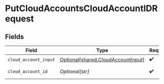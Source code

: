 # PutCloudAccountsCloudAccountIDRequest


## Fields

| Field                                                                              | Type                                                                               | Required                                                                           | Description                                                                        |
| ---------------------------------------------------------------------------------- | ---------------------------------------------------------------------------------- | ---------------------------------------------------------------------------------- | ---------------------------------------------------------------------------------- |
| `cloud_account_input`                                                              | [Optional[shared.CloudAccountInput]](undefined/models/shared/cloudaccountinput.md) | :heavy_check_mark:                                                                 | N/A                                                                                |
| `cloud_account_id`                                                                 | *Optional[str]*                                                                    | :heavy_check_mark:                                                                 | cloud account ID                                                                   |